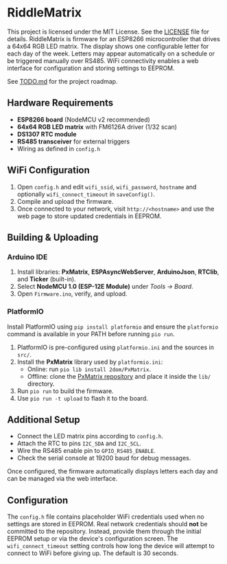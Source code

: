 # RiddleMatrix

This project is licensed under the MIT License. See the [LICENSE](LICENSE) file for details.
RiddleMatrix is firmware for an ESP8266 microcontroller that drives a 64x64 RGB LED matrix. The display shows one configurable letter for each day of the week. Letters may appear automatically on a schedule or be triggered manually over RS485. WiFi connectivity enables a web interface for configuration and storing settings to EEPROM.

See [TODO.md](TODO.md) for the project roadmap.

## Hardware Requirements

- **ESP8266 board** (NodeMCU v2 recommended)
- **64x64 RGB LED matrix** with FM6126A driver (1/32 scan)
- **DS1307 RTC module**
- **RS485 transceiver** for external triggers
- Wiring as defined in `config.h`

## WiFi Configuration

1. Open `config.h` and edit `wifi_ssid`, `wifi_password`, `hostname` and optionally `wifi_connect_timeout` in `saveConfig()`.
2. Compile and upload the firmware.
3. Once connected to your network, visit `http://<hostname>` and use the web page to store updated credentials in EEPROM.

## Building & Uploading

### Arduino IDE

1. Install libraries: **PxMatrix**, **ESPAsyncWebServer**, **ArduinoJson**, **RTClib**, and **Ticker** (built-in).
2. Select **NodeMCU 1.0 (ESP-12E Module)** under *Tools → Board*.
3. Open `Firmware.ino`, verify, and upload.

### PlatformIO

Install PlatformIO using `pip install platformio` and ensure the `platformio` command is available in your PATH before running `pio run`.

1. PlatformIO is pre-configured using `platformio.ini` and the sources in `src/`.
2. Install the **PxMatrix** library used by `platformio.ini`:
   - Online: run `pio lib install 2dom/PxMatrix`.
   - Offline: clone the [PxMatrix repository](https://github.com/2dom/PxMatrix)
     and place it inside the `lib/` directory.
3. Run `pio run` to build the firmware.
4. Use `pio run -t upload` to flash it to the board.

## Additional Setup

- Connect the LED matrix pins according to `config.h`.
- Attach the RTC to pins `I2C_SDA` and `I2C_SCL`.
- Wire the RS485 enable pin to `GPIO_RS485_ENABLE`.
- Check the serial console at 19200 baud for debug messages.

Once configured, the firmware automatically displays letters each day and can be managed via the web interface.

## Configuration

The `config.h` file contains placeholder WiFi credentials used when no
settings are stored in EEPROM. Real network credentials should **not** be
committed to the repository. Instead, provide them through the initial EEPROM
setup or via the device's configuration screen.
The `wifi_connect_timeout` setting controls how long the device will attempt to
connect to WiFi before giving up. The default is 30 seconds.
